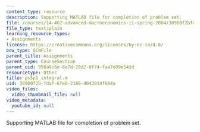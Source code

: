 ```yaml
---
content_type: resource
description: Supporting MATLAB file for completion of problem set.
file: /courses/14-462-advanced-macroeconomics-ii-spring-2004/389b0f2bfdaf6fe621864043014f684a_ps5p1_integral.m
file_type: text/plain
learning_resource_types:
- Assignments
license: https://creativecommons.org/licenses/by-nc-sa/4.0/
ocw_type: OCWFile
parent_title: Assignments
parent_type: CourseSection
parent_uid: 956a9c6e-8a7d-20d2-0f74-faa7e09e543d
resourcetype: Other
title: ps5p1_integral.m
uid: 389b0f2b-fdaf-6fe6-2186-4043014f684a
video_files:
  video_thumbnail_file: null
video_metadata:
  youtube_id: null
---
```

Supporting MATLAB file for completion of problem set.